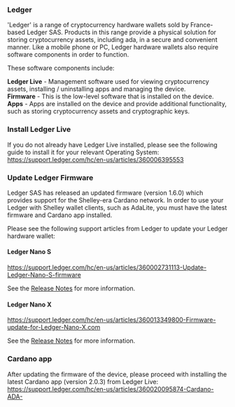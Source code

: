 ### Ledger ###

'Ledger' is a range of cryptocurrency hardware wallets sold by France-based Ledger SAS.
Products in this range provide a physical solution for storing cryptocurrency assets, including ada, in a secure and convenient manner.
Like a mobile phone or PC, Ledger hardware wallets also require software components in order to function.

These software components include:  
  
**Ledger Live** - Management software used for viewing cryptocurrency assets, installing / uninstalling apps and managing the device.  
**Firmware** - This is the low-level software that is installed on the device.  
**Apps** - Apps are installed on the device and provide additional functionality, such as storing cryptocurrency assets and cryptographic keys.  

### Install Ledger Live ###

If you do not already have Ledger Live installed, please see the following guide to install it for your relevant Operating System:  
https://support.ledger.com/hc/en-us/articles/360006395553

### Update Ledger Firmware ###

Ledger SAS has released an updated firmware (version 1.6.0) which provides support for the Shelley-era Cardano network.
In order to use your Ledger with Shelley wallet clients, such as AdaLite, you must have the latest firmware and Cardano app installed.

Please see the following support articles from Ledger to update your Ledger hardware wallet:

#### Ledger Nano S ####  
https://support.ledger.com/hc/en-us/articles/360002731113-Update-Ledger-Nano-S-firmware

See the [Release Notes](https://support.ledger.com/hc/en-us/articles/360010446000-Ledger-Nano-S-firmware-release-notes) for more information.

#### Ledger Nano X ####  
https://support.ledger.com/hc/en-us/articles/360013349800-Firmware-update-for-Ledger-Nano-X.com

See the [Release Notes](https://support.ledger.com/hc/en-us/articles/360014980580) for more information.

### Cardano app ###

After updating the firmware of the device, please proceed with installing the latest Cardano app (version 2.0.3) from Ledger Live:  
https://support.ledger.com/hc/en-us/articles/360020095874-Cardano-ADA-
